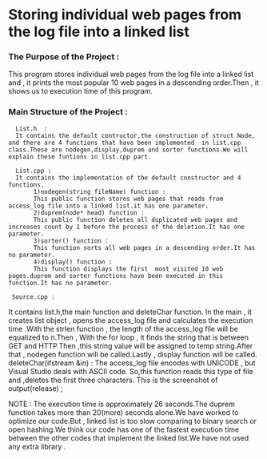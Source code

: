 # Storing individual web pages from the log file into a linked list

### The Purpose of the Project :
This program 	stores individual web pages from the log file into a linked list and , it prints the most popular 10 web pages in a descending order.Then , it shows us to execution time of this program.

### Main Structure of the Project :

      List.h  :
      It contains the default contructor,the construction of struct Node, and there are 4 functions that have been implemented  in list.cpp class.These are nodegen,display,duprem and sorter functions.We will explain these funtions in list.cpp part.
      
      List.cpp :
      It contains the implementation of the default constructor and 4 functions.
           1)nodegen(string fileName) function :
           This public function stores web pages that reads from access_log file into a linked list.it has one parameter.
           2)duprem(node* head) function :
           This public function deletes all duplicated web pages and increases count by 1 before the process of the deletion.It has one parameter.
           3)sorter() function :
           This function sorts all web pages in a descending order.It has no parameter.
           4)display() function :
           This function displays the first  most visited 10 web pages.duprem and sorter functions have been executed in this function.It has no parameter.
           
     Source.cpp :
It contains list.h,the main function and deleteChar function.
In the main , it creates list object , opens the access_log  file and calculates the execution time .With the strlen function , the length of the access_log file will be equalized to n.Then ,
With the for loop , it finds the string that is between GET and HTTP.Then ,this string value  will be assigned to temp string.After that , nodegen function will be called.Lastly , display function will be called.
     deleteChar(ifstream &in) :
     The access_log file encodes with UNICODE , but  Visual Studio deals with ASCII code. So,this function reads this type of file and ,deletes the first three characters.
This is the screenshot of output(release) ; 
 
NOTE : The execution time is approximately 26 seconds.The duprem function takes more than 20(more) seconds alone.We have worked to optimize our code.But , linked list  is too slow comparing to binary search or open hashing.We think our code has one of the fastest execution time between the other codes that implement the linked list.We have not used any extra library .
